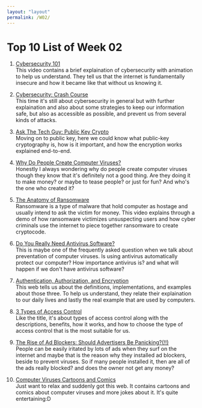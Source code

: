 ```yaml
---
layout: "layout"
permalink: /W02/
---
```


# Top 10 List of Week 02

1. [Cybersecurity 101](https://www.youtube.com/watch?v=sdpxddDzXfE)<br>
This video contains a brief explaination of cybersecurity with animation to help us understand.
They tell us that the internet is fundamentally insecure and how it became like that without us knowing it.

2. [Cybersecurity: Crash Course](https://www.youtube.com/watch?v=bPVaOlJ6ln0)<br>
This time it's still about cybersecurity in general but with further explaination and also about some strategies to keep our information safe, but also as accessible as possible, and prevent us from several kinds of attacks.

3. [Ask The Tech Guy: Public Key Crypto](https://www.youtube.com/watch?v=H21bfC1Eau4)<br>
Moving on to public key, here we could know what public-key cryptography is, how is it important, and how the encryption works explained end-to-end.

4. [Why Do People Create Computer Viruses?](https://www.youtube.com/watch?v=rxQjAe7TDKc)<br>
Honestly I always wondering why do people create computer viruses though they know that it's definitely not a good thing. Are they doing it to make money? or maybe to tease people? or just for fun? And who's the one who created it?

5. [The Anatomy of Ransomware](https://www.youtube.com/watch?v=aykf0P5Qtb8)<br>
Ransomware is a type of malware that hold computer as hostage and usually intend to ask the victim for money. This video explains through a demo of how ransomware victimizes unsuspecting users and how cyber criminals use the internet to piece together ransomware to create cryptocode.

6. [Do You Really Need Antivirus Software?](https://www.youtube.com/watch?v=gmALK-RsXJ8)<br>
This is maybe one of the frequently asked question when we talk about preventation of computer viruses. Is using antivirus automatically protect our computer? How importance antivirus is? and what will happen if we don't have antivirus software?

7. [Authentication, Authorization, and Encryption](https://www.bu.edu/tech/about/security-resources/bestpractice/auth/)<br>
This web tells us about the definitions, implementations, and examples about those three. To help us understand, they relate their explaination to our daily lives and lastly the real example that are used by computers.

8. [3 Types of Access Control](https://www.midwestalarmservices.com/our-company/blog/3-types-access-control-which-right-your-building)<br>
Like the title, it's about types of access control along with the descriptions, benefits, how it works, and how to choose the type of access control that is the most suitable for us.

9. [The Rise of Ad Blockers: Should Advertisers Be Panicking?(!!)](https://www.wordstream.com/blog/ws/2015/10/02/ad-blockers)<br>
People can be easily iritated by lots of ads when they surf on the internet and maybe that is the reason why they installed ad blockers, beside to prevent viruses. So if many people installed it, then are all of the ads really blocked? and does the owner not get any money?

10. [Computer Viruses Cartoons and Comics](https://www.cartoonstock.com/directory/c/computer_viruses.asp)<br>
Just want to relax and suddenly got this web. It contains cartoons and comics about computer viruses and more jokes about it. It's quite entertaining:D

